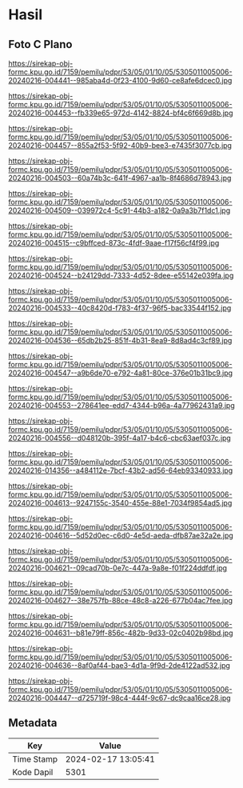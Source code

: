 # Hasil

## Foto C Plano

https://sirekap-obj-formc.kpu.go.id/7159/pemilu/pdpr/53/05/01/10/05/5305011005006-20240216-004441--985aba4d-0f23-4100-9d60-ce8afe6dcec0.jpg

https://sirekap-obj-formc.kpu.go.id/7159/pemilu/pdpr/53/05/01/10/05/5305011005006-20240216-004453--fb339e65-972d-4142-8824-bf4c6f669d8b.jpg

https://sirekap-obj-formc.kpu.go.id/7159/pemilu/pdpr/53/05/01/10/05/5305011005006-20240216-004457--855a2f53-5f92-40b9-bee3-e7435f3077cb.jpg

https://sirekap-obj-formc.kpu.go.id/7159/pemilu/pdpr/53/05/01/10/05/5305011005006-20240216-004503--60a74b3c-641f-4967-aa1b-8f4686d78943.jpg

https://sirekap-obj-formc.kpu.go.id/7159/pemilu/pdpr/53/05/01/10/05/5305011005006-20240216-004509--039972c4-5c91-44b3-a182-0a9a3b7f1dc1.jpg

https://sirekap-obj-formc.kpu.go.id/7159/pemilu/pdpr/53/05/01/10/05/5305011005006-20240216-004515--c9bffced-873c-4fdf-9aae-f17f56cf4f99.jpg

https://sirekap-obj-formc.kpu.go.id/7159/pemilu/pdpr/53/05/01/10/05/5305011005006-20240216-004524--b24129dd-7333-4d52-8dee-e55142e039fa.jpg

https://sirekap-obj-formc.kpu.go.id/7159/pemilu/pdpr/53/05/01/10/05/5305011005006-20240216-004533--40c8420d-f783-4f37-96f5-bac33544f152.jpg

https://sirekap-obj-formc.kpu.go.id/7159/pemilu/pdpr/53/05/01/10/05/5305011005006-20240216-004536--65db2b25-851f-4b31-8ea9-8d8ad4c3cf89.jpg

https://sirekap-obj-formc.kpu.go.id/7159/pemilu/pdpr/53/05/01/10/05/5305011005006-20240216-004547--a9b6de70-e792-4a81-80ce-376e01b31bc9.jpg

https://sirekap-obj-formc.kpu.go.id/7159/pemilu/pdpr/53/05/01/10/05/5305011005006-20240216-004553--278641ee-edd7-4344-b96a-4a77962431a9.jpg

https://sirekap-obj-formc.kpu.go.id/7159/pemilu/pdpr/53/05/01/10/05/5305011005006-20240216-004556--d048120b-395f-4a17-b4c6-cbc63aef037c.jpg

https://sirekap-obj-formc.kpu.go.id/7159/pemilu/pdpr/53/05/01/10/05/5305011005006-20240216-014356--a484112e-7bcf-43b2-ad56-64eb93340933.jpg

https://sirekap-obj-formc.kpu.go.id/7159/pemilu/pdpr/53/05/01/10/05/5305011005006-20240216-004613--9247155c-3540-455e-88e1-7034f9854ad5.jpg

https://sirekap-obj-formc.kpu.go.id/7159/pemilu/pdpr/53/05/01/10/05/5305011005006-20240216-004616--5d52d0ec-c6d0-4e5d-aeda-dfb87ae32a2e.jpg

https://sirekap-obj-formc.kpu.go.id/7159/pemilu/pdpr/53/05/01/10/05/5305011005006-20240216-004621--09cad70b-0e7c-447a-9a8e-f01f224ddfdf.jpg

https://sirekap-obj-formc.kpu.go.id/7159/pemilu/pdpr/53/05/01/10/05/5305011005006-20240216-004627--38e757fb-88ce-48c8-a226-677b04ac7fee.jpg

https://sirekap-obj-formc.kpu.go.id/7159/pemilu/pdpr/53/05/01/10/05/5305011005006-20240216-004631--b81e79ff-856c-482b-9d33-02c0402b98bd.jpg

https://sirekap-obj-formc.kpu.go.id/7159/pemilu/pdpr/53/05/01/10/05/5305011005006-20240216-004636--8af0af44-bae3-4d1a-9f9d-2de4122ad532.jpg

https://sirekap-obj-formc.kpu.go.id/7159/pemilu/pdpr/53/05/01/10/05/5305011005006-20240216-004447--d725719f-98c4-444f-9c67-dc9caa16ce28.jpg


## Metadata

| Key        | Value               |
| ---------- | ------------------- |
| Time Stamp | 2024-02-17 13:05:41 |
| Kode Dapil | 5301                |



